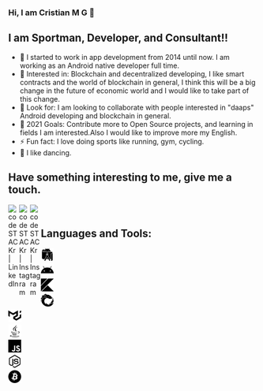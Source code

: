 ### Hi, I am Cristian M G 👋

## I am Sportman, Developer, and Consultant!!

- :beginner: I started to work in app development from 2014 until now. I am working as an Android native developer full time.
- 🌱 Interested in: Blockchain and decentralized developing, I like smart contracts and the world of blockchain in general, I think this will be a big change in the future of economic world and I would like to take part of this change.
- 👯 Look for: I am looking to collaborate with people interested in "daaps" Android developing and blockchain in general.
- 🥅 2021 Goals: Contribute more to Open Source projects, and learning in fields I am interested.Also I would like to improve more my English.
- ⚡ Fun fact: I love doing sports like running, gym, cycling.
- :dancer: I like dancing.

## Have something interesting to me, give me a touch.

[<img align="left" alt="codeSTACKr | LinkedIn" width="22px" src="https://cdn.jsdelivr.net/npm/simple-icons@v3/icons/linkedin.svg" />](https://www.linkedin.com/in/cristian-mg/)
[<img align="left" alt="codeSTACKr | Instagram" width="22px" src="https://cdn.jsdelivr.net/npm/simple-icons@v3/icons/instagram.svg" />](https://www.instagram.com/cristian.menarguez/)
[<img align="left" alt="codeSTACKr | Instagram" width="22px" src="https://cdn.jsdelivr.net/npm/simple-icons@3.13.0/icons/discord.svg" />](https://discordapp.com/users/CristianMG#6028)
<br />

## Languages and Tools:

[<img align="left" alt="Android studio" width="26px" src="./icons/androidstudio.svg"/>](AndroidStudio)
<br />

[<img align="left" alt="Android" width="26px" src="./icons/android.svg" />](Android)
<br />

[<img align="left" alt="Kotlin" width="26px" src="./icons/kotlin.svg" />](Kotlin)
<br />

[<img align="left" alt="Reactivex" width="26px" src="./icons/reactivex.svg" />](Reactivex)
<br />

[<img align="left" alt="Material UI" width="26px" src="./icons/materialui.svg" />](MaterialUi)
<br />

[<img align="left" alt="Java" width="26px" src="./icons/java.svg" />](Java)
<br />

[<img align="left" alt="Javascript" width="26px" src="./icons/javascript.svg" />](Javascript)
<br />

[<img align="left" alt="Node" width="26px" src="./icons/nodedotjs.svg" />](Node)
<br />

[<img align="left" alt="Node" width="26px" src="./icons/bitcoin.svg" />](Bitcoin)
